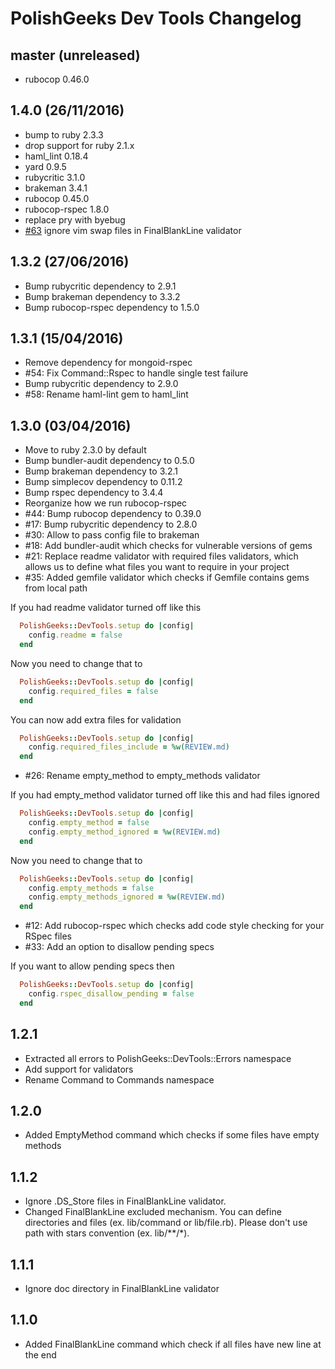 # PolishGeeks Dev Tools Changelog

## master (unreleased)
- rubocop 0.46.0

## 1.4.0 (26/11/2016)

- bump to ruby 2.3.3
- drop support for ruby 2.1.x
- haml_lint 0.18.4
- yard 0.9.5
- rubycritic 3.1.0
- brakeman 3.4.1
- rubocop 0.45.0
- rubocop-rspec 1.8.0
- replace pry with byebug
- [#63](https://github.com/polishgeeks/polishgeeks-dev-tools/issues/63) ignore vim swap files in FinalBlankLine validator

## 1.3.2 (27/06/2016)

- Bump rubycritic dependency to 2.9.1
- Bump brakeman dependency to 3.3.2
- Bump rubocop-rspec dependency to 1.5.0

## 1.3.1 (15/04/2016)

- Remove dependency for mongoid-rspec
- #54: Fix Command::Rspec to handle single test failure
- Bump rubycritic dependency to 2.9.0
- #58: Rename haml-lint gem to haml_lint

## 1.3.0 (03/04/2016)

- Move to ruby 2.3.0 by default
- Bump bundler-audit dependency to 0.5.0
- Bump brakeman dependency to 3.2.1
- Bump simplecov dependency to 0.11.2
- Bump rspec dependency to 3.4.4
- Reorganize how we run rubocop-rspec
- #44: Bump rubocop dependency to 0.39.0
- #17: Bump rubycritic dependency to 2.8.0
- #30: Allow to pass config file to brakeman
- #18: Add bundler-audit which checks for vulnerable versions of gems
- #21: Replace readme validator with required files validators, which allows us to
  define what files you want to require in your project
- #35: Added gemfile validator which checks if Gemfile contains gems from local path

If you had readme validator turned off like this
```ruby
  PolishGeeks::DevTools.setup do |config|
    config.readme = false
  end
```
Now you need to change that to
```ruby
  PolishGeeks::DevTools.setup do |config|
    config.required_files = false
  end
```
You can now add extra files for validation
```ruby
  PolishGeeks::DevTools.setup do |config|
    config.required_files_include = %w(REVIEW.md)
  end
```

- #26: Rename empty_method to empty_methods validator

If you had empty_method validator turned off like this and had files ignored
```ruby
  PolishGeeks::DevTools.setup do |config|
    config.empty_method = false
    config.empty_method_ignored = %w(REVIEW.md)
  end
```
Now you need to change that to
```ruby
  PolishGeeks::DevTools.setup do |config|
    config.empty_methods = false
    config.empty_methods_ignored = %w(REVIEW.md)
  end
```

- #12: Add rubocop-rspec which checks add code style checking for your RSpec files
- #33: Add an option to disallow pending specs

If you want to allow pending specs then
```ruby
  PolishGeeks::DevTools.setup do |config|
    config.rspec_disallow_pending = false
  end
```

## 1.2.1

- Extracted all errors to PolishGeeks::DevTools::Errors namespace
- Add support for validators
- Rename Command to Commands namespace

## 1.2.0

- Added EmptyMethod command which checks if some files have empty methods

## 1.1.2

- Ignore .DS_Store files in FinalBlankLine validator.
- Changed FinalBlankLine excluded mechanism. You can define directories and files (ex. lib/command or lib/file.rb). Please don't use path with stars convention (ex. lib/**/*).

## 1.1.1

- Ignore doc directory in FinalBlankLine validator

## 1.1.0

- Added FinalBlankLine command which check if all files have new line at the end
